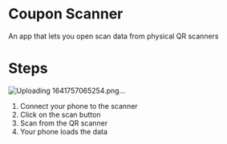 # Coupon Scanner
An app that lets you open scan data from physical QR scanners

# Steps  
![Uploading 1641757065254.png…]()

1. Connect your phone to the scanner  
2. Click on the scan button  
3. Scan from the QR scanner  
4. Your phone loads the data

